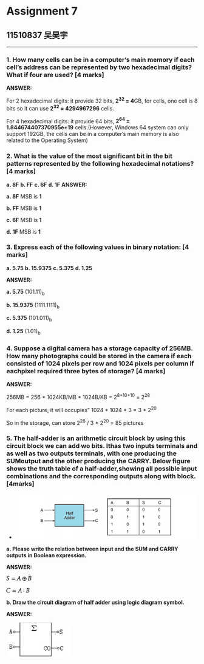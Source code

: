 # Assignment 7
## 11510837 吴昊宇
-------------------
### 1. How many cells can be in a computer’s main memory if each cell’s address can be represented by two hexadecimal digits? What if four  are used? [4 marks]

**ANSWER:**

For 2 hexadecimal digits: it provide 32 bits, **2<sup>32</sup> = 4**GB, for cells, one cell is 8 bits so it can use **2<sup>32</sup> = 4294967296** cells.

For 4 hexadecimal digits: it provide 64 bits, **2<sup>64</sup> = 1.844674407370955e+19** cells.(However, Windows 64 system can only support 192GB, the  cells can be in a computer’s main memory is also related to the Operating System)

### 2. What is the value of the most significant bit in the bit patterns represented by the following hexadecimal notations? [4 marks]

**a. 8F**   **b. FF** **c. 6F** **d. 1F**
**ANSWER:**

**a. 8F**  MSB is **1** 

**b. FF** MSB is **1** 

**c. 6F** MSB is **1** 

**d. 1F** MSB is **1** 

### 3. Express each of the following values in binary notation: [4 marks]

**a. 5.75**  **b. 15.9375**  **c. 5.375** **d. 1.25**

**ANSWER:**

**a. 5.75**   (101.11)<sub>b</sub>

**b. 15.9375**  (1111.1111)<sub>b</sub> 

**c. 5.375**  (101.011)<sub>b</sub> 

**d. 1.25**  (1.01)<sub>b</sub> 

###  4. Suppose a digital camera has a storage capacity of 256MB. How many photographs could be stored in the camera if each consisted of 1024 pixels per row and 1024 pixels per column if eachpixel required three bytes of storage? [4 marks]

**ANSWER:**

256MB = 256 * 1024KB/MB * 1024B/KB = 2<sup>8+10+10</sup> = 2<sup>28</sup>

For each picture, it will occupies" 1024 * 1024 * 3 = 3 * 2<sup>20</sup>

So in the storage, can store 2<sup>28</sup> / 3 * 2<sup>20</sup> = 85 pictures

### 5. The half-adder is an arithmetic circuit block by using this circuit block we can add wo bits. Ithas two inputs terminals and as well as two outputs terminals, with one producing the SUMoutput and the other producing the CARRY. Below figure shows the truth table of a half-adder,showing all possible input combinations and the corresponding outputs along with block. [4marks]

- ![avatar](https://github.com/ritianhh/SUSTech-Introduction-to-Computer-Science-A/blob/master/Assignment%207/image/Assignment7-5.png)



**a. Please write the relation between input and the SUM and CARRY outputs in Boolean expression.**

**ANSWER:**

![](https://github.com/ritianhh/SUSTech-Introduction-to-Computer-Science-A/blob/master/Assignment%207/image/S.png)

 ![](https://github.com/ritianhh/SUSTech-Introduction-to-Computer-Science-A/blob/master/Assignment%207/image/C.png)

**b. Draw the circuit diagram of half adder using logic diagram symbol.**

**ANSWER:**

![](https://github.com/ritianhh/SUSTech-Introduction-to-Computer-Science-A/blob/master/Assignment%207/image/half-add.png)

